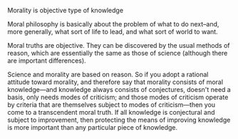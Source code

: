 Morality is objective 
type of knowledge

      

Moral philosophy is basically about the problem of what to do next–and, more generally, what sort of life to lead, and what sort of world to want.

Moral truths are objective. They can be discovered by the usual methods of reason, which are essentially the same as those of science (although there are important differences).

Science and morality are based on reason. So if you adopt a rational attitude toward morality, and therefore say that morality consists of moral knowledge—and knowledge always consists of conjectures, doesn't need a basis, only needs modes of criticism; and those modes of criticism operate by criteria that are themselves subject to modes of criticism—then you come to a transcendent moral truth. If all knowledge is conjectural and subject to improvement, then protecting the means of improving knowledge is more important than any particular piece of knowledge.
